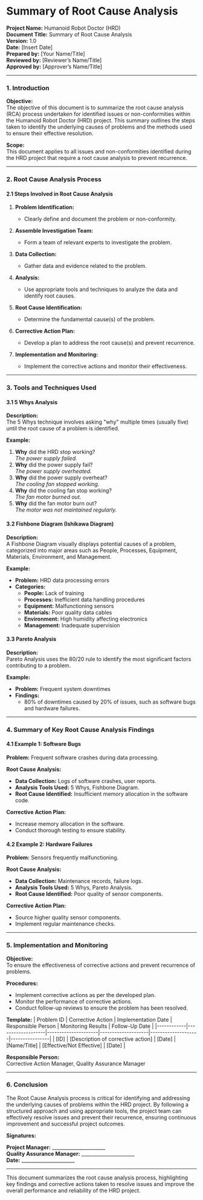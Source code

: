 # Summary of Root Cause Analysis

**Project Name:** Humanoid Robot Doctor (HRD)  
**Document Title:** Summary of Root Cause Analysis  
**Version:** 1.0  
**Date:** [Insert Date]  
**Prepared by:** [Your Name/Title]  
**Reviewed by:** [Reviewer’s Name/Title]  
**Approved by:** [Approver’s Name/Title]

---

### 1. Introduction

**Objective:**  
The objective of this document is to summarize the root cause analysis (RCA) process undertaken for identified issues or non-conformities within the Humanoid Robot Doctor (HRD) project. This summary outlines the steps taken to identify the underlying causes of problems and the methods used to ensure their effective resolution.

**Scope:**  
This document applies to all issues and non-conformities identified during the HRD project that require a root cause analysis to prevent recurrence.

---

### 2. Root Cause Analysis Process

#### 2.1 Steps Involved in Root Cause Analysis

1. **Problem Identification:**
   - Clearly define and document the problem or non-conformity.
   
2. **Assemble Investigation Team:**
   - Form a team of relevant experts to investigate the problem.

3. **Data Collection:**
   - Gather data and evidence related to the problem.

4. **Analysis:**
   - Use appropriate tools and techniques to analyze the data and identify root causes.

5. **Root Cause Identification:**
   - Determine the fundamental cause(s) of the problem.

6. **Corrective Action Plan:**
   - Develop a plan to address the root cause(s) and prevent recurrence.

7. **Implementation and Monitoring:**
   - Implement the corrective actions and monitor their effectiveness.

---

### 3. Tools and Techniques Used

#### 3.1 5 Whys Analysis

**Description:**  
The 5 Whys technique involves asking "why" multiple times (usually five) until the root cause of a problem is identified.

**Example:**
1. **Why** did the HRD stop working?  
   *The power supply failed.*
2. **Why** did the power supply fail?  
   *The power supply overheated.*
3. **Why** did the power supply overheat?  
   *The cooling fan stopped working.*
4. **Why** did the cooling fan stop working?  
   *The fan motor burned out.*
5. **Why** did the fan motor burn out?  
   *The motor was not maintained regularly.*

#### 3.2 Fishbone Diagram (Ishikawa Diagram)

**Description:**  
A Fishbone Diagram visually displays potential causes of a problem, categorized into major areas such as People, Processes, Equipment, Materials, Environment, and Management.

**Example:**
- **Problem:** HRD data processing errors
- **Categories:**
  - **People:** Lack of training
  - **Processes:** Inefficient data handling procedures
  - **Equipment:** Malfunctioning sensors
  - **Materials:** Poor quality data cables
  - **Environment:** High humidity affecting electronics
  - **Management:** Inadequate supervision

#### 3.3 Pareto Analysis

**Description:**  
Pareto Analysis uses the 80/20 rule to identify the most significant factors contributing to a problem.

**Example:**
- **Problem:** Frequent system downtimes
- **Findings:** 
  - 80% of downtimes caused by 20% of issues, such as software bugs and hardware failures.

---

### 4. Summary of Key Root Cause Analysis Findings

#### 4.1 Example 1: Software Bugs

**Problem:** Frequent software crashes during data processing.

**Root Cause Analysis:**
- **Data Collection:** Logs of software crashes, user reports.
- **Analysis Tools Used:** 5 Whys, Fishbone Diagram.
- **Root Cause Identified:** Insufficient memory allocation in the software code.

**Corrective Action Plan:**
- Increase memory allocation in the software.
- Conduct thorough testing to ensure stability.

#### 4.2 Example 2: Hardware Failures

**Problem:** Sensors frequently malfunctioning.

**Root Cause Analysis:**
- **Data Collection:** Maintenance records, failure logs.
- **Analysis Tools Used:** 5 Whys, Pareto Analysis.
- **Root Cause Identified:** Poor quality of sensor components.

**Corrective Action Plan:**
- Source higher quality sensor components.
- Implement regular maintenance checks.

---

### 5. Implementation and Monitoring

**Objective:**  
To ensure the effectiveness of corrective actions and prevent recurrence of problems.

**Procedures:**
- Implement corrective actions as per the developed plan.
- Monitor the performance of corrective actions.
- Conduct follow-up reviews to ensure the problem has been resolved.

**Template:**
| Problem ID | Corrective Action | Implementation Date | Responsible Person | Monitoring Results | Follow-Up Date |
|------------|-------------------|---------------------|--------------------|--------------------|----------------|
| [ID]       | [Description of corrective action] | [Date]              | [Name/Title]       | [Effective/Not Effective] | [Date]        |

**Responsible Person:**  
Corrective Action Manager, Quality Assurance Manager

---

### 6. Conclusion

The Root Cause Analysis process is critical for identifying and addressing the underlying causes of problems within the HRD project. By following a structured approach and using appropriate tools, the project team can effectively resolve issues and prevent their recurrence, ensuring continuous improvement and successful project outcomes.

**Signatures:**

**Project Manager:** ______________________  
**Quality Assurance Manager:** ______________________  
**Date:** ______________________  

---

This document summarizes the root cause analysis process, highlighting key findings and corrective actions taken to resolve issues and improve the overall performance and reliability of the HRD project.

